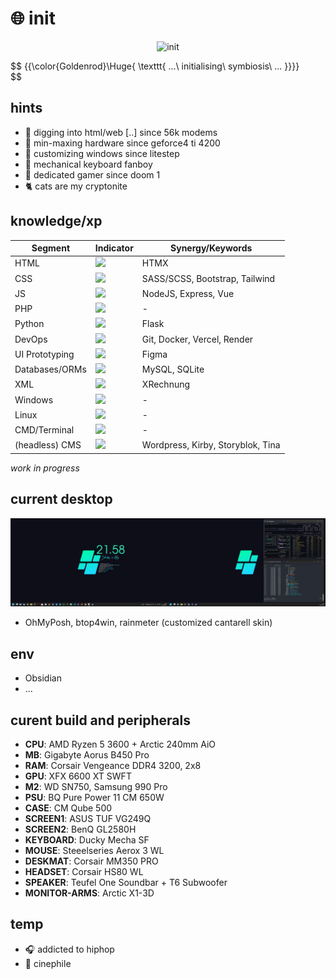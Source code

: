 # :globe_with_meridians: init

<p align="center">
 <img src='mando-grogu-init.gif' alt='init' style='width:100vW'/>
</p>

$$
{{\color{Goldenrod}\Huge{ \texttt{ ...\ initialising\ symbiosis\ ... \}}}}\
$$

## hints
- :monkey: digging into html/web [..] since 56k modems
- :hammer: min-maxing hardware since geforce4 ti 4200
- :art: customizing windows since litestep 
- :honey_pot: mechanical keyboard fanboy
- 💾 dedicated gamer since doom 1
- :cat2: cats are my cryptonite

## knowledge/xp
| Segment    | Indicator | Synergy/Keywords |
| ---------- | --------- | -------- |
| HTML  | ![](https://geps.dev/progress/80?dangerColor=097969&warningColor=097969&successColor=097969)    | HTMX |
| CSS | ![](https://geps.dev/progress/70?dangerColor=097969&warningColor=097969&successColor=097969)     | SASS/SCSS, Bootstrap, Tailwind |
| JS    | ![](https://geps.dev/progress/60?dangerColor=097969&warningColor=097969&successColor=097969)    | NodeJS, Express, Vue |
| PHP    | ![](https://geps.dev/progress/30?dangerColor=097969&warningColor=097969&successColor=097969F)    | - |
| Python    | ![](https://geps.dev/progress/20?dangerColor=097969&warningColor=097969&successColor=097969)    | Flask |
| DevOps    | ![](https://geps.dev/progress/50?dangerColor=097969&warningColor=097969&successColor=097969)    | Git, Docker, Vercel, Render |
| UI Prototyping    | ![](https://geps.dev/progress/70?dangerColor=097969&warningColor=097969&successColor=097969)    | Figma |
| Databases/ORMs    | ![](https://geps.dev/progress/40?dangerColor=097969&warningColor=097969&successColor=097969)    | MySQL, SQLite  |
| XML    | ![](https://geps.dev/progress/50?dangerColor=AFE1AF?dangerColor=097969&warningColor=097969&successColor=097969)    | XRechnung |
| Windows    | ![](https://geps.dev/progress/80?dangerColor=AFE1AF?dangerColor=097969&warningColor=097969&successColor=097969)    | - |
| Linux    | ![](https://geps.dev/progress/20?dangerColor=097969&warningColor=097969&successColor=097969)    | - |
| CMD/Terminal    | ![](https://geps.dev/progress/40?dangerColor=AFE1AF?dangerColor=097969&warningColor=097969&successColor=097969)    | - |
| (headless) CMS    | ![](https://geps.dev/progress/60?dangerColor=AFE1AF?dangerColor=097969&warningColor=097969&successColor=097969)    | Wordpress, Kirby, Storyblok, Tina |

*work in progress*


## current desktop
![dekstop:lates](desktop-040524.png "desktop-040524")

- OhMyPosh, btop4win, rainmeter (customized cantarell skin)

## env
- Obsidian
- ...

## curent build and peripherals
- **CPU**: AMD Ryzen 5 3600 + Arctic 240mm AiO
- **MB**: Gigabyte Aorus B450 Pro
- **RAM**: Corsair Vengeance DDR4 3200, 2x8
- **GPU**: XFX 6600 XT SWFT
- **M2**: WD SN750, Samsung 990 Pro
- **PSU**: BQ Pure Power 11 CM 650W
- **CASE**: CM Qube 500
- **SCREEN1**: ASUS TUF VG249Q
- **SCREEN2**: BenQ GL2580H
- **KEYBOARD**: Ducky Mecha SF
- **MOUSE**: Steeelseries Aerox 3 WL
- **DESKMAT**: Corsair MM350 PRO
- **HEADSET**: Corsair HS80 WL
- **SPEAKER**: Teufel One Soundbar + T6 Subwoofer
- **MONITOR-ARMS**: Arctic X1-3D

## temp
- :headphones: addicted to hiphop
- :vhs: cinephile 
